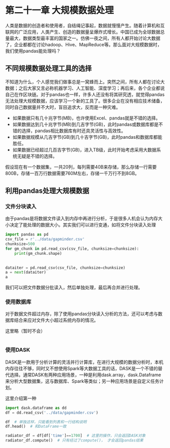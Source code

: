 # 第二十一章 大规模数据处理

人类是数据的创造者和使用者，自结绳记事起，数据就慢慢产生。随着计算机和互联网的广泛应用，人类产生、创造的数据量呈爆炸式增长。中国已成为全球数据总量最大，数据类型最丰富的国家之一。仿佛一夜之间，所有人都开始讨论大数据了，企业都都在讨论hadoop、Hive、MapReduce等。那么面对大规模数据时，我们使用pandas能处理吗？

## 不同规模数据处理工具的选择

不知道为什么，个人感觉我们做事总是一窝蜂而上。突然之间，所有人都在讨论大数据；之后大家又言必称机器学习、人工智能、深度学习；再后来，各个企业都说自己在作区块链。对于pandas也一样，许多人还没有将其研究透，就觉得pandas无法处理大规模数据，应该学习一个新的工具了。很多企业在没有相应技术储备，同时自己数据量并不大时，盲目追求大，反而是一种灾难。

+ 如果数据只有几十兆字节(MB)，也许使用Excel、pandas就是不错的选择。
+ 如果数据达到几十兆字节(MB)到几吉字节(GB)，此时pandas或数据库都是不错的选择，pandas相比数据库有时还具灵活性与高效性。
+ 如果数据规模从几吉字节(GB)到几十吉字节(GB)，此时pandas和数据库都能胜任。
+ 如果数据已经超过几百吉字节(GB)，进入TB级，此时开始考虑采用大数据系统无疑是不错的选择。

假设现在有一个数据集，一共20列，每列需要40B来存储，那么存储一行需要800B，存储一百万行数据需要760M左右，存储一千万行不到8GB。

## 利用pandas处理大规模数据

### 文件分块读入

由于pandas是将数据文件读入到内存中再进行分析，于是很多人机会认为内存大小决定了能处理的数据大小。其实我们可以进行变通，如将文件分块读入处理

```python
import pandas as pd
csv_file = r'../data/gapminder.csv'
chunksize=500
for gm_chunk in pd.read_csv(csv_file, chunksize=chunksize):
    print(gm_chunk.shape)
    
    
dataiter = pd.read_csv(csv_file, chunksize=chunksize)
a = next(dataiter)
a
```

我们可以把文件数据分批读入，然后单独处理，最后再合并进行处理。

### 使用数据库

对于数据文件超过内存，除了使用pandas分块读入分析的方法，还可以考虑与数据库结合来应对文件大小超过系统内存的情况。

这里略（暂时不会）

```

```

### 使用DASK

DASK是一款用于分析计算的灵活并行计算库，在进行大规模的数据分析时，本机内存往往不够，同时又不想使用Spark等大数据工具的话，DASK是一个不错的替代选择。通常DASK有两种应用场景，一种是利用dask.array，dask.Dataframe来分析大型数据集，这与数据库、Spark等类似；另一种应用场景是自定义任务计划。

这里介绍第一种

```python
import dask.dataframe as dd
df = dd.read_csv('../data/gapminder.csv')

df  # 单独这样，只能看到列表和一行结构说明
df.head()  # 和DataFrame一致

radiator_df = df[df['time']==1700]  # 这里的操作，只会返回DASK对象
radiator_df.compute()  # 只有经过了compute()， 才会返回pandas结果
```

